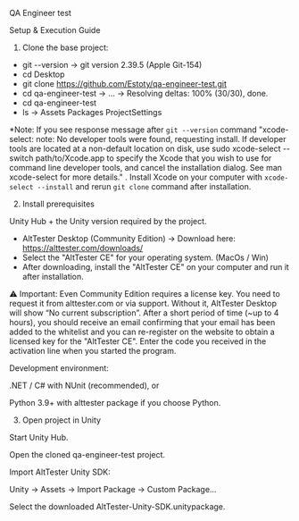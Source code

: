 QA Engineer test

Setup & Execution Guide
1. Clone the base project:

- git --version
→ git version 2.39.5 (Apple Git-154) 
- cd Desktop
- git clone https://github.com/Estoty/qa-engineer-test.git
- cd qa-engineer-test
→ ...
→ Resolving deltas: 100% (30/30), done.
- cd qa-engineer-test 
- ls
→ Assets		Packages	ProjectSettings

*Note: If you see response message after `git --version` command "xcode-select: note: No developer tools were found, requesting install. If developer tools are located at a non-default location on disk, use sudo xcode-select --switch path/to/Xcode.app to specify the Xcode that you wish to use for command line developer tools, and cancel the installation dialog. See man xcode-select for more details." . Install Xcode on your computer with `xcode-select --install` and rerun `git clone` command after installation.


2. Install prerequisites

Unity Hub + the Unity version required by the project.

- AltTester Desktop (Community Edition) → Download here: https://alttester.com/downloads/
- Select the "AltTester CE" for your operating system. (MacOs / Win)
- After downloading, install the "AltTester CE" on your computer and run it after installation.

⚠️ Important: Even Community Edition requires a license key. You need to request it from alttester.com or via support. Without it, AltTester Desktop will show “No current subscription”. After a short period of time (~up to 4 hours), you should receive an email confirming that your email has been added to the whitelist and you can re-register on the website to obtain a licensed key for the "AltTester CE". Enter the code you received in the activation line when you started the program.



Development environment:

.NET / C# with NUnit (recommended), or

Python 3.9+ with alttester package if you choose Python.


3. Open project in Unity

Start Unity Hub.

Open the cloned qa-engineer-test project.

Import AltTester Unity SDK:

Unity → Assets → Import Package → Custom Package...

Select the downloaded AltTester-Unity-SDK.unitypackage.
